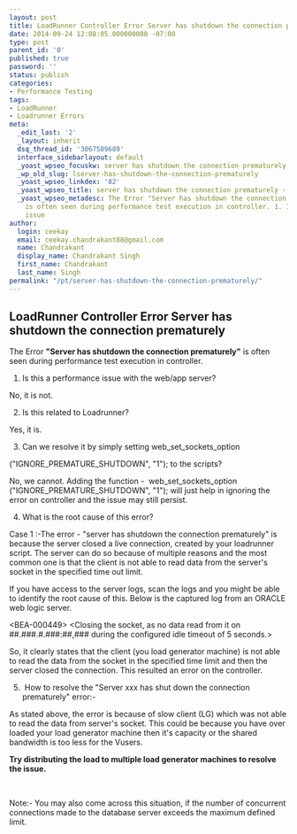 ```yaml
---
layout: post
title: LoadRunner Controller Error Server has shutdown the connection prematurely
date: 2014-09-24 12:08:05.000000000 -07:00
type: post
parent_id: '0'
published: true
password: ''
status: publish
categories:
- Performance Testing
tags:
- LoadRunner
- Loadrunner Errors
meta:
  _edit_last: '2'
  _layout: inherit
  dsq_thread_id: '3067509689'
  interface_sidebarlayout: default
  _yoast_wpseo_focuskw: server has shutdown the connection prematurely
  _wp_old_slug: lserver-has-shutdown-the-connection-prematurely
  _yoast_wpseo_linkdex: '82'
  _yoast_wpseo_title: server has shutdown the connection prematurely - TechSquids
  _yoast_wpseo_metadesc: The Error "Server has shutdown the connection prematurely"
    is often seen during performance test execution in controller. 1. Is this a performance
    issue
author:
  login: ceekay
  email: ceekay.chandrakant88@gmail.com
  name: Chandrakant
  display_name: Chandrakant Singh
  first_name: Chandrakant
  last_name: Singh
permalink: "/pt/server-has-shutdown-the-connection-prematurely/"
---
```


## LoadRunner Controller Error Server has shutdown the connection prematurely

The Error **"Server has shutdown the connection prematurely"** is often seen during performance test execution in controller.

1. Is this a performance issue with the web/app server?

No, it is not.

2. Is this related to Loadrunner?

Yes, it is.

3. Can we resolve it by simply setting&nbsp;web\_set\_sockets\_option

("IGNORE\_PREMATURE\_SHUTDOWN", "1"); to the scripts?

No, we cannot. Adding the function - &nbsp;web\_set\_sockets\_option ("IGNORE\_PREMATURE\_SHUTDOWN", "1"); will just help in ignoring the error on controller and the issue may still persist.

4. What is the root cause of this error?

Case 1 :-The error - "server has shutdown the connection prematurely" is because the server closed a live connection, created by your loadrunner script. The server can do so because of multiple reasons and the most common one is that the client is not able to read data from the server's socket in the specified time out limit.

If you have access to the server logs, scan the logs and you might be able to identify the root cause of this. Below is the captured log from an ORACLE web logic server.

\<BEA-000449\> \<Closing the socket, as no data read from it on ##.###.#.###:##,### during the configured idle timeout of 5 seconds.\>

So, it clearly states that the client (you load generator machine) is not able to read the data from the socket in the specified time limit and then the server closed the connection. This resulted an error on the controller.

5. &nbsp;How to resolve the "Server xxx has shut down the connection prematurely" error:-

As stated above, the error is because of slow client (LG) which was not able to read the data from server's socket. This could be because you have over loaded your load generator machine then it's capacity or the shared bandwidth is too less for the Vusers.

**Try distributing the load to multiple load generator machines to resolve the issue.**

&nbsp;

Note:- You may also come across this&nbsp;situation, if the number of concurrent connections made to the database server exceeds the maximum defined limit.

